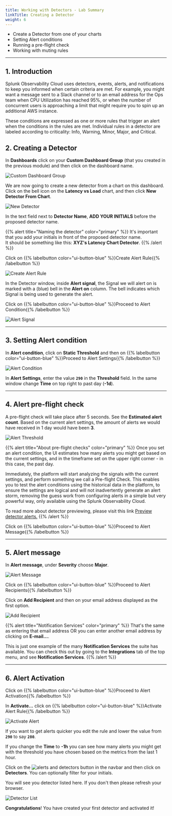 ```yaml
---
title: Working with Detectors - Lab Summary
linkTitle: Creating a Detector
weight: 6
---
```


* Create a Detector from one of your charts
* Setting Alert conditions
* Running a pre-flight check
* Working with muting rules

---

## 1. Introduction

Splunk Observability Cloud uses detectors, events, alerts, and notifications to keep you informed when certain criteria are met. For example, you might want a message sent to a Slack channel or to an email address for the Ops team when CPU Utilization has reached 95%, or when the number of concurrent users is approaching a limit that might require you to spin up an additional AWS instance.

These conditions are expressed as one or more rules that trigger an alert when the conditions in the rules are met. Individual rules in a detector are labeled according to criticality: Info, Warning, Minor, Major, and Critical.

## 2. Creating a Detector

In **Dashboards** click on your **Custom Dashboard Group** (that you created in the previous module) and then click on the dashboard name.

![Custom Dashboard Group](../../../images//custom-dashboard-group.png)

We are now going to create a new detector from a chart on this dashboard. Click on the bell icon on the **Latency vs Load** chart, and then click **New Detector From Chart**.

![New Detector](../../../images//new-detector.png)

In the text field next to **Detector Name**, **ADD YOUR INITIALS** before the proposed detector name.

{{% alert title="Naming the detector" color="primary" %}}
It's important that you add your initials in front of the proposed detector name.<br>
It should be something like this: **XYZ's Latency Chart Detector**.
{{% /alert %}}

Click on {{% labelbutton color="ui-button-blue" %}}Create Alert Rule{{% /labelbutton %}}

![Create Alert Rule](../../../images//create-alert-rule.png)

In the Detector window, inside **Alert signal**, the Signal we will alert on is marked with a (blue) bell in the **Alert on** column. The bell indicates which Signal is being used to generate the alert.

Click on {{% labelbutton color="ui-button-blue" %}}Proceed to Alert Condition{{% /labelbutton %}}

![Alert Signal](../../../images//alert-signal.png)

---
## 3. Setting Alert condition

In **Alert condition**, click on **Static Threshold** and then on {{% labelbutton color="ui-button-blue" %}}Proceed to Alert Settings{{% /labelbutton %}}

![Alert Condition](../../../images//alert-condition.png)

In **Alert Settings**, enter the value **`290`** in the **Threshold** field. In the same window change **Time** on top right to past day (**-1d**).

---

## 4. Alert pre-flight check

A pre-flight check will take place after 5 seconds. See the **Estimated alert count**. Based on the current alert settings, the amount of alerts we would have received in 1 day would have been **3**.

![Alert Threshold](../../../images//alert-threshold.png)

{{% alert title="About pre-flight checks" color="primary" %}}
Once you set an alert condition, the UI estimates how many alerts you might get based on the current settings, and in the timeframe set on the upper right corner - in this case, the past day.

Immediately, the platform will start analyzing the signals with the current settings, and perform something we call a Pre-flight Check. This enables you to test the alert conditions using the historical data in the platform, to ensure the settings are logical and will not inadvertently generate an alert storm, removing the guess work from configuring alerts in a simple but very powerful way, only available using the Splunk Observability Cloud.

To read more about detector previewing, please visit this link
[Preview detector alerts.](https://docs.splunk.com/Observability/alerts-detectors-notifications/preview-detector-alerts.html#nav-Preview-detector-alerts)
{{% /alert %}}

Click on {{% labelbutton color="ui-button-blue" %}}Proceed to Alert Message{{% /labelbutton %}}

---

## 5. Alert message

In **Alert message**, under **Severity** choose **Major**.

![Alert Message](../../../images//alert-message.png)

Click on {{% labelbutton color="ui-button-blue" %}}Proceed to Alert Recipients{{% /labelbutton %}}

Click on **Add Recipient** and then on your email address displayed as the first option.

![Add Recipient](../../../images//add-recipient.png)

{{% alert title="Notification Services" color="primary" %}}
That's the same as entering that email address OR you can enter another email address by clicking on **E-mail...**.

This is just one example of the many **Notification Services** the suite has available. You can check this out by going to the **Integrations** tab of the top menu, and see **Notification Services**.
{{% /alert %}}

---

## 6. Alert Activation

Click on {{% labelbutton color="ui-button-blue" %}}Proceed to Alert Activation{{% /labelbutton %}}

In **Activate...** click on {{% labelbutton color="ui-button-blue" %}}Activate Alert Rule{{% /labelbutton %}}

![Activate Alert](../../../images//activate-alert.png)

If you want to get alerts quicker you edit the rule and lower the value from **`290`** to say **`280`**.

If you change the **Time** to **-1h** you can see how many alerts you might get with the threshold you have chosen based on the metrics from the last 1 hour.

Click on the ![alerts and detectors button](../../../images/alerts-and-detectors.png) in the navbar and then click on **Detectors**. You can optionally filter for your initials.

You will see you detector listed here. If you don't then please refresh your browser.

![Detector List](../../../images//detectors.png)

**Congratulations**! You have created your first detector and activated it!
